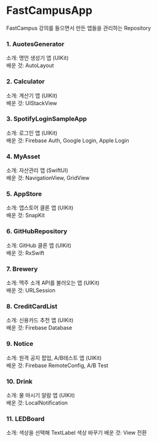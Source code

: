# FastCampusApp
FastCampus 강의를 들으면서 만든 앱들을 관리하는 Repository

### 1. AuotesGenerator  
소개: 명언 생성기 앱 (UIKit)  
배운 것: AutoLayout
### 2. Calculator  
소개: 계산기 앱 (UIKit)  
배운 것: UIStackView
### 3. SpotifyLoginSampleApp  
소개: 로그인 앱 (UIKit)  
배운 것: Firebase Auth, Google Login, Apple Login
### 4. MyAsset  
소개: 자산관리 앱 (SwiftUI)  
배운 것: NavigationView, GridView
### 5. AppStore  
소개: 앱스토어 클론 앱 (UIKit)  
배운 것: SnapKit
### 6. GitHubRepository  
소개: GitHub 클론 앱 (UIKit)  
배운 것: RxSwift
### 7. Brewery  
소개: 맥주 소개 API를 불러오는 앱 (UIKit)  
배운 것: URLSession
### 8. CreditCardList  
소개: 신용카드 추천 앱 (UIKit)  
배운 것: Firebase Database
### 9. Notice  
소개: 원격 공지 팝업, A/B테스트 앱 (UIKit)  
배운 것: Firebase RemoteConfig, A/B Test
### 10. Drink  
소개: 물 마시기 알람 앱 (UIKit)  
배운 것: LocalNotification
### 11. LEDBoard
소개: 색상을 선택해 TextLabel 색상 바꾸기
배운 것: View 전환
